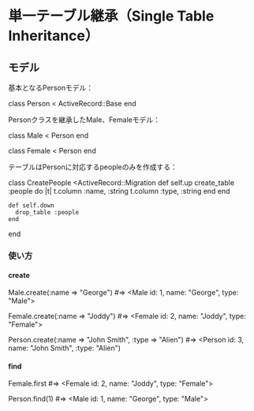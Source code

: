 # 単一テーブル継承（Single Table Inheritance）

## モデル

基本となるPersonモデル：

  class Person < ActiveRecord::Base
  end


Personクラスを継承したMale、Femaleモデル：

  class Male < Person
  end

  class Female < Person
  end


テーブルはPersonに対応するpeopleのみを作成する：

  class CreatePeople <ActiveRecord::Migration
    def self.up
      create_table :people do |t|
        t.column :name, :string
        t.column :type, :string
      end
    end
                                 
    def self.down
      drop_table :people
    end
  end


### 使い方

#### create

  Male.create(:name => "George")
  #=> <Male id: 1, name: "George", type: "Male">

  Female.create(:name => "Joddy")
  #=> <Female id: 2, name: "Joddy", type: "Female">

  Person.create(:name => "John Smith", :type => "Alien")
  #=> <Person id: 3, name: "John Smith", :type: "Alien")


#### find
  
  Female.first
  #=> <Female id: 2, name: "Joddy", type: "Female">

  Person.find(1)
  #=> <Male id: 1, name: "George", type: "Male">

